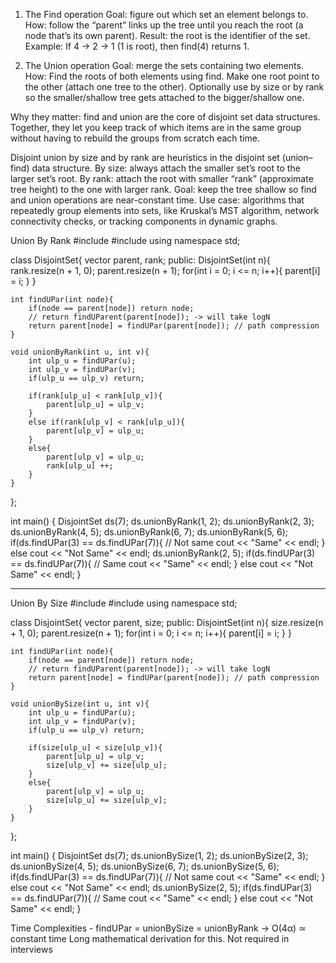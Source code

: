 1. The Find operation
Goal: figure out which set an element belongs to.
How: follow the “parent” links up the tree until you reach the root (a node that’s its own parent).
Result: the root is the identifier of the set.
Example:
If 4 → 2 → 1 (1 is root), then find(4) returns 1.

2. The Union operation
Goal: merge the sets containing two elements.
How:
    Find the roots of both elements using find.
    Make one root point to the other (attach one tree to the other).
    Optionally use by size or by rank so the smaller/shallow tree gets attached to the bigger/shallow one.

Why they matter:
find and union are the core of disjoint set data structures. Together, they let you keep track of which items are in the same group without having to rebuild the groups from scratch each time.

Disjoint union by size and by rank are heuristics in the disjoint set (union–find) data structure.
By size: always attach the smaller set’s root to the larger set’s root.
By rank: attach the root with smaller “rank” (approximate tree height) to the one with larger rank.
Goal: keep the tree shallow so find and union operations are near-constant time.
Use case: algorithms that repeatedly group elements into sets, like Kruskal’s MST algorithm, network connectivity checks, or tracking components in dynamic graphs.

Union By Rank
#include <iostream>
#include <vector>
using namespace std;

class DisjointSet{
    vector<int> parent, rank;
public:
    DisjointSet(int n){
        rank.resize(n + 1, 0);
        parent.resize(n + 1);
        for(int i = 0; i <= n; i++){
            parent[i] = i;
        }
    }
    
    int findUPar(int node){
        if(node == parent[node]) return node;
        // return findUParent(parent[node]); -> will take logN
        return parent[node] = findUPar(parent[node]); // path compression
    }
    
    void unionByRank(int u, int v){
        int ulp_u = findUPar(u);
        int ulp_v = findUPar(v);
        if(ulp_u == ulp_v) return;
        
        if(rank[ulp_u] < rank[ulp_v]){
            parent[ulp_u] = ulp_v;
        }
        else if(rank[ulp_v] < rank[ulp_u]){
            parent[ulp_v] = ulp_u;
        }
        else{
            parent[ulp_v] = ulp_u;
            rank[ulp_u] ++;
        }
    }
    
};

int main() {
    DisjointSet ds(7);
    ds.unionByRank(1, 2);
    ds.unionByRank(2, 3);
    ds.unionByRank(4, 5);
    ds.unionByRank(6, 7);
    ds.unionByRank(5, 6);
    if(ds.findUPar(3) == ds.findUPar(7)){ // Not same
        cout << "Same" << endl;
    }
    else cout << "Not Same" << endl;
    ds.unionByRank(2, 5);
    if(ds.findUPar(3) == ds.findUPar(7)){ // Same
        cout << "Same" << endl;
    }
    else cout << "Not Same" << endl;
}

--------------------------------------------------------------------------------------------------------------------------------------------

Union By Size
#include <iostream>
#include <vector>
using namespace std;

class DisjointSet{
    vector<int> parent, size;
public:
    DisjointSet(int n){
        size.resize(n + 1, 0);
        parent.resize(n + 1);
        for(int i = 0; i <= n; i++){
            parent[i] = i;
        }
    }
    
    int findUPar(int node){
        if(node == parent[node]) return node;
        // return findUParent(parent[node]); -> will take logN
        return parent[node] = findUPar(parent[node]); // path compression
    }
    
    void unionBySize(int u, int v){
        int ulp_u = findUPar(u);
        int ulp_v = findUPar(v);
        if(ulp_u == ulp_v) return;
        
        if(size[ulp_u] < size[ulp_v]){
            parent[ulp_u] = ulp_v;
            size[ulp_v] += size[ulp_u];
        }
        else{
            parent[ulp_v] = ulp_u;
            size[ulp_u] += size[ulp_v];
        }
    }
    
};

int main() {
    DisjointSet ds(7);
    ds.unionBySize(1, 2);
    ds.unionBySize(2, 3);
    ds.unionBySize(4, 5);
    ds.unionBySize(6, 7);
    ds.unionBySize(5, 6);
    if(ds.findUPar(3) == ds.findUPar(7)){  // Not same
        cout << "Same" << endl;
    }
    else cout << "Not Same" << endl;
    ds.unionBySize(2, 5);
    if(ds.findUPar(3) == ds.findUPar(7)){ // Same
        cout << "Same" << endl;
    }
    else cout << "Not Same" << endl;
}


Time Complexities -
findUPar = unionBySize = unionByRank -> O(4α) ≃ constant time
Long mathematical derivation for this. Not required in interviews